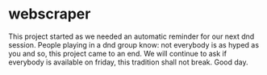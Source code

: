 # webscraper
This project started as we needed an automatic reminder for our next dnd session. 
People playing in a dnd group know: not everybody is as hyped as you and so, this project came to an end.
We will continue to ask if everybody is available on friday, this tradition shall not break.
Good day.
